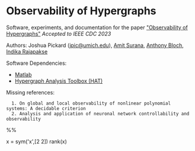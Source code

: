 # Observability of Hypergraphs

Software, experiments, and documentation for the paper ["Observability of Hypergraphs"](https://arxiv.org/abs/2304.04883) *Accepted to IEEE CDC 2023*

Authors: Joshua Pickard (jpic@umich.edu), [Amit Surana](https://sites.google.com/site/amitsur99/home?authuser=0), [Anthony Bloch](https://dept.math.lsa.umich.edu/~abloch/), [Indika Rajapakse](https://rajapakse.lab.medicine.umich.edu/home)

Software Dependencies:
- [Matlab](https://www.mathworks.com/products/matlab.html)
- [Hypergraph Analysis Toolbox (HAT)](https://hypergraph-analysis-toolbox.readthedocs.io/en/latest/)

Missing references:
```
  1. On global and local observability of nonlinear polynomial systems: A decidable criterion
  2. Analysis and application of neuronal network controllability and observability
```
%%

x = sym('x',[2 2])
rank(x)


